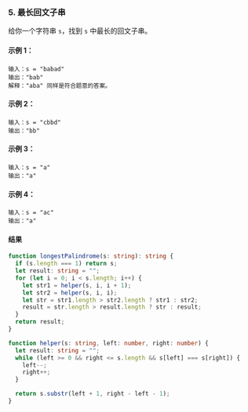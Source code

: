 ### 5. 最长回文子串

给你一个字符串 `s`，找到 `s` 中最长的回文子串。

#### 示例 1：

```
输入：s = "babad"
输出："bab"
解释："aba" 同样是符合题意的答案。
```

#### 示例 2：

```
输入：s = "cbbd"
输出："bb"
```

#### 示例 3：

```
输入：s = "a"
输出："a"
```

#### 示例 4：

```
输入：s = "ac"
输出："a"
```

#### 结果

```ts
function longestPalindrome(s: string): string {
  if (s.length === 1) return s;
  let result: string = "";
  for (let i = 0; i < s.length; i++) {
    let str1 = helper(s, i, i + 1);
    let str2 = helper(s, i, i);
    let str = str1.length > str2.length ? str1 : str2;
    result = str.length > result.length ? str : result;
  }
  return result;
}

function helper(s: string, left: number, right: number) {
  let result: string = "";
  while (left >= 0 && right <= s.length && s[left] === s[right]) {
    left--;
    right++;
  }

  return s.substr(left + 1, right - left - 1);
}
```
